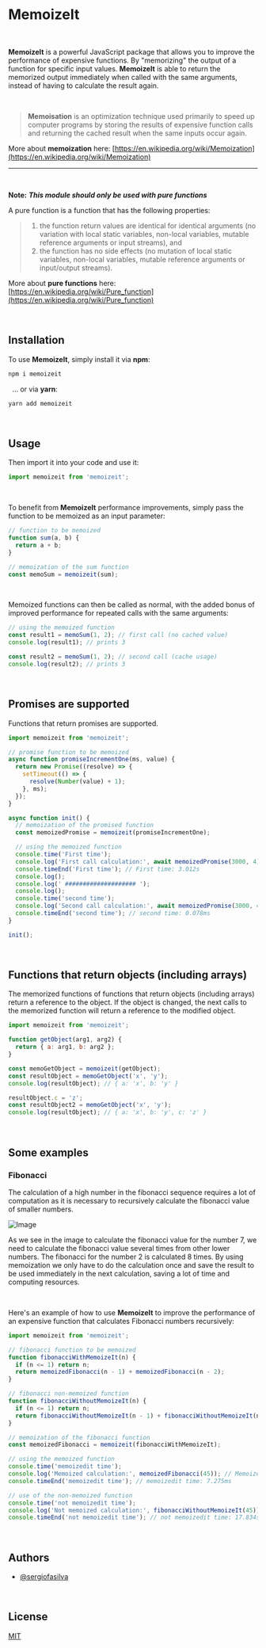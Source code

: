 # MemoizeIt

&nbsp;

**MemoizeIt** is a powerful JavaScript package that allows you to improve the performance of expensive functions. By "memorizing" the output of a function for specific input values. **MemoizeIt** is able to return the memorized output immediately when called with the same arguments, instead of having to calculate the result again.

&nbsp;

> **Memoisation** is an optimization technique used primarily to speed up computer programs by storing the results of expensive function calls and returning the cached result when the same inputs occur again.

More about **memoization** here: [https://en.wikipedia.org/wiki/Memoization](https://en.wikipedia.org/wiki/Memoization)

---

&nbsp;

**Note:** **_This module should only be used with pure functions_**

A pure function is a function that has the following properties:

> 1.  the function return values are identical for identical arguments (no variation with local static variables, non-local variables, mutable reference arguments or input streams), and
> 2.  the function has no side effects (no mutation of local static variables, non-local variables, mutable reference arguments or input/output streams).

More about **pure functions** here: [https://en.wikipedia.org/wiki/Pure_function](https://en.wikipedia.org/wiki/Pure_function)

&nbsp;

## Installation

To use **MemoizeIt**, simply install it via **npm**:

```bash
npm i memoizeit
```

&nbsp;
... or via **yarn**:

```bash
yarn add memoizeit
```

&nbsp;

## Usage

Then import it into your code and use it:

```javascript
import memoizeit from 'memoizeit';
```

&nbsp;

To benefit from **MemoizeIt** performance improvements, simply pass the function to be memoized as an input parameter:

```javascript
// function to be memoized
function sum(a, b) {
  return a + b;
}

// memoization of the sum function
const memoSum = memoizeit(sum);
```

&nbsp;

Memoized functions can then be called as normal, with the added bonus of improved performance for repeated calls with the same arguments:

```javascript
// using the memoized function
const result1 = memoSum(1, 2); // first call (no cached value)
console.log(result1); // prints 3

const result2 = memoSum(1, 2); // second call (cache usage)
console.log(result2); // prints 3
```

&nbsp;

## Promises are supported

Functions that return promises are supported.

```javascript
import memoizeit from 'memoizeit';

// promise function to be memoized
async function promiseIncrementOne(ms, value) {
  return new Promise((resolve) => {
    setTimeout(() => {
      resolve(Number(value) + 1);
    }, ms);
  });
}

async function init() {
  // memoization of the promised function
  const memoizedPromise = memoizeit(promiseIncrementOne);

  // using the memoized function
  console.time('First time');
  console.log('First call calculation:', await memoizedPromise(3000, 4)); // first call (no cached value)
  console.timeEnd('First time'); // First time: 3.012s
  console.log();
  console.log(' #################### ');
  console.log();
  console.time('second time');
  console.log('Second call calculation:', await memoizedPromise(3000, 4)); // second call (cache usage)
  console.timeEnd('second time'); // second time: 0.078ms
}

init();
```

&nbsp;

## Functions that return objects (including arrays)

The memorized functions of functions that return objects (including arrays) return a reference to the object. If the object is changed, the next calls to the memorized function will return a reference to the modified object.

```javascript
import memoizeit from 'memoizeit';

function getObject(arg1, arg2) {
  return { a: arg1, b: arg2 };
}

const memoGetObject = memoizeit(getObject);
const resultObject = memoGetObject('x', 'y');
console.log(resultObject); // { a: 'x', b: 'y' }

resultObject.c = 'z';
const resultObject2 = memoGetObject('x', 'y');
console.log(resultObject); // { a: 'x', b: 'y', c: 'z' }
```

&nbsp;

## Some examples

### Fibonacci

The calculation of a high number in the fibonacci sequence requires a lot of computation as it is necessary to recursively calculate the fibonacci value of smaller numbers.

![Image](https://raw.githubusercontent.com/sergiofasilva/memoizeit/main/media/images/fib7.png)

As we see in the image to calculate the fibonacci value for the number 7, we need to calculate the fibonacci value several times from other lower numbers. The fibonacci for the number 2 is calculated 8 times.
By using memoization we only have to do the calculation once and save the result to be used immediately in the next calculation, saving a lot of time and computing resources.

&nbsp;

Here's an example of how to use **MemoizeIt** to improve the performance of an expensive function that calculates Fibonacci numbers recursively:

```javascript
import memoizeit from 'memoizeit';

// fibonacci function to be memoized
function fibonacciWithMemoizeIt(n) {
  if (n <= 1) return n;
  return memoizedFibonacci(n - 1) + memoizedFibonacci(n - 2);
}

// fibonacci non-memoized function
function fibonacciWithoutMemoizeIt(n) {
  if (n <= 1) return n;
  return fibonacciWithoutMemoizeIt(n - 1) + fibonacciWithoutMemoizeIt(n - 2);
}

// memoization of the fibonacci function
const memoizedFibonacci = memoizeit(fibonacciWithMemoizeIt);

// using the memoized function
console.time('memoizedit time');
console.log('Memoized calculation:', memoizedFibonacci(45)); // Memoized calculation: 1134903170
console.timeEnd('memoizedit time'); // memoizedit time: 7.275ms

// use of the non-memoized function
console.time('not memoizedit time');
console.log('Not memoized calculation:', fibonacciWithoutMemoizeIt(45)); // Not memoized calculation: 1134903170
console.timeEnd('not memoizedit time'); // not memoizedit time: 17.834s
```

&nbsp;

## Authors

- [@sergiofasilva](https://github.com/sergiofasilva)

&nbsp;

## License

[MIT](https://choosealicense.com/licenses/mit/)
